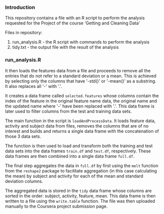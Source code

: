 ### Introduction

This repository contains a file with an R script to perform the analysis requested for the Project of the course 'Getting and Cleaning Data'

Files in repository:

1. run_analysis.R - the R script with commands to perform the analysis
2. tidy.txt - the output file with the result of the analysis

### run_analysis.R

It then loads the features data from a file and proceeds to remove all the entries that do not refer to a standard deviation or a mean. This is achieved by selecting only the columns that have '-std()' or '-mean()' as a substring. It also replaces all '-' with '.'.

It creates a data frame called `selected.features` whose columns contain the index of the feature in the original feature name data, the original name and the updated name where '-' have been replaced with '.'. This data frame is later used to filter columns from the test and training data sets.

The main function in the script is `loadAndProcessData`. It loads feature data, activity and subject data from files, removes the columns that are of no interest and builds and returns a single data frame with the concatenation of those 3 data sets. 

The function is then used to load and transform both the training and test data sets into the data frames `train.df` and `test.df`, respectively. These data frames are then combined into a single data frame `full.df`.

The final step aggregates the data in `full.df` by first using the `melt` function from the `reshape2` package to facilitate aggregation (in this case calculating the mean) by subject and activity for each of the mean and standard deviation columns. 

The aggregated data is stored in the `tidy` data frame whose columns are sorted in the order: subject, activity, feature, mean. This data frame is then written to a file using the `write.table` function. The file was then uploaded manually to the Coursera project submission page.


